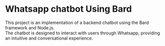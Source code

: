 # Whatsapp chatbot Using Bard
 This project is an implementation of a backend chatbot using the Bard framework and Node.js. <br> The chatbot is designed to interact with users through Whatsapp, providing an intuitive and conversational experience.
